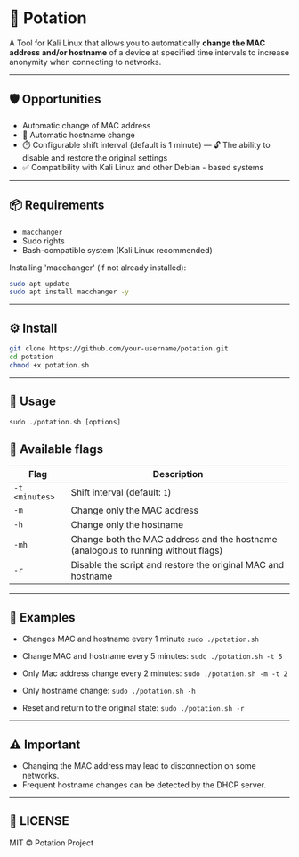 # 🔄 Potation

A Tool for Kali Linux that allows you to automatically **change the MAC address and/or hostname** of a device at specified time intervals to increase anonymity when connecting to networks.

---

## 🛡️ Opportunities

- Automatic change of MAC address
- 🔁 Automatic hostname change
- ⏱️ Configurable shift interval (default is 1 minute)
— 🔓 The ability to disable and restore the original settings
- ✅ Compatibility with Kali Linux and other Debian - based systems

---

## 📦 Requirements

- `macchanger`
- Sudo rights
- Bash-compatible system (Kali Linux recommended)

Installing 'macchanger' (if not already installed):

```bash
sudo apt update
sudo apt install macchanger -y
```

---

## ⚙️ Install

```bash
git clone https://github.com/your-username/potation.git
cd potation
chmod +x potation.sh
```

---

## 🚀 Usage

`sudo ./potation.sh [options]`

## 🔧 Available flags

| Flag | Description |
| ------------ | ----------------------------------------------------------- |
| `-t <minutes>` | Shift interval (default: `1`) |
| `-m` | Change only the MAC address |
| `-h` | Change only the hostname |
| `-mh` | Change both the MAC address and the hostname (analogous to running without flags) |
| `-r` | Disable the script and restore the original MAC and hostname |

---

## 📌 Examples

- Changes MAC and hostname every 1 minute
`sudo ./potation.sh`

- Change MAC and hostname every 5 minutes:
`sudo ./potation.sh -t 5`

- Only Mac address change every 2 minutes:
`sudo ./potation.sh -m -t 2`

- Only hostname change:
`sudo ./potation.sh -h`

- Reset and return to the original state:
`sudo ./potation.sh -r`

---

## ⚠️ Important

- Changing the MAC address may lead to disconnection on some networks.
- Frequent hostname changes can be detected by the DHCP server.

---

## 📄 LICENSE

MIT © Potation Project